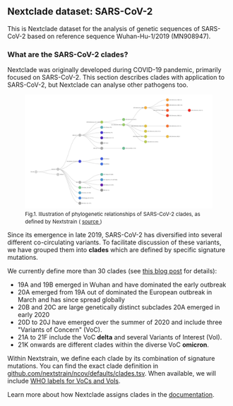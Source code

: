 ## Nextclade dataset: SARS-CoV-2

This is Nextclade dataset for the analysis of genetic sequences of SARS-CoV-2 based on reference sequence Wuhan-Hu-1/2019 (MN908947).

### What are the SARS-CoV-2 clades?

Nextclade was originally developed during COVID-19 pandemic, primarily focused on SARS-CoV-2. This section describes clades with application to SARS-CoV-2, but Nextclade can analyse other pathogens too.

<figure>
  <a target="_blank"
     rel="noopener noreferrer"
     href="https://raw.githubusercontent.com/nextstrain/ncov-clades-schema/master/clades.svg"
  >
    <picture>
      <img
        src="https://raw.githubusercontent.com/nextstrain/ncov-clades-schema/master/clades.svg"
        alt="Illustration of phylogenetic relationships of SARS-CoV-2 clades, as defined by Nextstrain">
    </picture>
  </a>
  <figcaption class="CladeSchema__CladeSchemaFigcaption-sc-ade1d9a8-2 eDnMNm">
    <small>Fig.1. Illustration of phylogenetic relationships of SARS-CoV-2 clades,
      as defined by Nextstrain (
      <a
        target="_blank"
        rel="noopener noreferrer"
        href="https://github.com/nextstrain/ncov-clades-schema/"
      >
        source
      </a>
      )
    </small>
  </figcaption>
</figure>


Since its emergence in late 2019, SARS-CoV-2 has diversified into several different co-circulating variants. To facilitate discussion of these variants, we have grouped them into __clades__ which are defined by specific signature mutations.

We currently define more than 30 clades (see [this blog post](https://nextstrain.org/blog/2021-01-06-updated-SARS-CoV-2-clade-naming) for details):

- 19A and 19B emerged in Wuhan and have dominated the early outbreak
- 20A emerged from 19A out of dominated the European outbreak in March and has since spread globally
- 20B and 20C are large genetically distinct subclades 20A emerged in early 2020
- 20D to 20J have emerged over the summer of 2020 and include three "Variants of Concern" (VoC).
- 21A to 21F include the VoC __delta__ and several Variants of Interest (VoI).
- 21K onwards are different clades within the diverse VoC __omicron__.

Within Nextstrain, we define each clade by its combination of signature mutations. You can find the exact clade definition in [github.com/nextstrain/ncov/defaults/clades.tsv](https://github.com/nextstrain/ncov/blob/master/defaults/clades.tsv). When available, we will include [WHO labels for VoCs and VoIs](https://www.who.int/en/activities/tracking-SARS-CoV-2-variants/).

Learn more about how Nextclade assigns clades in the [documentation](https://docs.nextstrain.org/projects/nextclade/en/stable/user/algorithm/).
